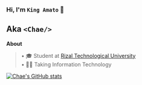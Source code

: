 ### Hi, I'm `King Amato` 👋  
## Aka `<Chae/>`

<strong>About</strong>  
> • 🎓 Student at [Rizal Technological University](https://web.facebook.com/RizTechUniversity)  
> • 👨‍💻 Taking Information Technology  

[![Chae's GitHub stats](https://github-readme-stats.vercel.app/api?username=chaexd14&show_icons=true&theme=tokyonight)](https://github.com/anuraghazra/github-readme-stats)

